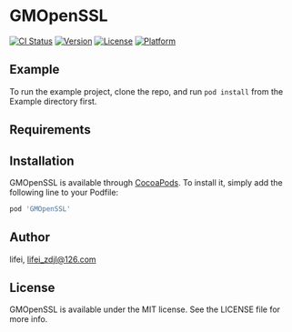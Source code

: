 # GMOpenSSL

[![CI Status](https://img.shields.io/travis/lifei/GMOpenSSL.svg?style=flat)](https://travis-ci.org/lifei/GMOpenSSL)
[![Version](https://img.shields.io/cocoapods/v/GMOpenSSL.svg?style=flat)](https://cocoapods.org/pods/GMOpenSSL)
[![License](https://img.shields.io/cocoapods/l/GMOpenSSL.svg?style=flat)](https://cocoapods.org/pods/GMOpenSSL)
[![Platform](https://img.shields.io/cocoapods/p/GMOpenSSL.svg?style=flat)](https://cocoapods.org/pods/GMOpenSSL)

## Example

To run the example project, clone the repo, and run `pod install` from the Example directory first.

## Requirements

## Installation

GMOpenSSL is available through [CocoaPods](https://cocoapods.org). To install
it, simply add the following line to your Podfile:

```ruby
pod 'GMOpenSSL'
```

## Author

lifei, lifei_zdjl@126.com

## License

GMOpenSSL is available under the MIT license. See the LICENSE file for more info.
